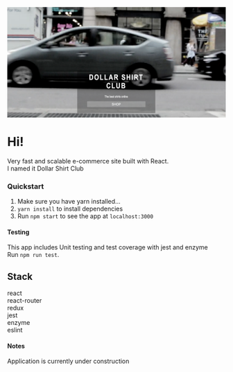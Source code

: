 <img src="homeScreenShot.png" alt="home screen shot" align="center" />

# Hi!
Very fast and scalable e-commerce site built with React.  
I named it Dollar Shirt Club

### Quickstart

1. Make sure you have yarn installed...
2. `yarn install` to install dependencies
3. Run `npm start` to see the app at `localhost:3000`

#### Testing

This app includes Unit testing and test coverage with jest and enzyme  
Run `npm run test`.

## Stack
react  
react-router  
redux  
jest  
enzyme  
eslint

#### Notes
Application is currently under construction

